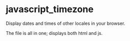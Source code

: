# javascript_timezone
Display dates and times of other locales in your browser.

The file is all in one; displays both html and js.
